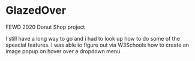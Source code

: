 # GlazedOver
FEWD 2020 Donut Shop project

I still have a long way to go and i had to look up how to do some of the speacial features.  I was able to figure out via W3Schools how to create an image popup on hover over a dropdown menu.
